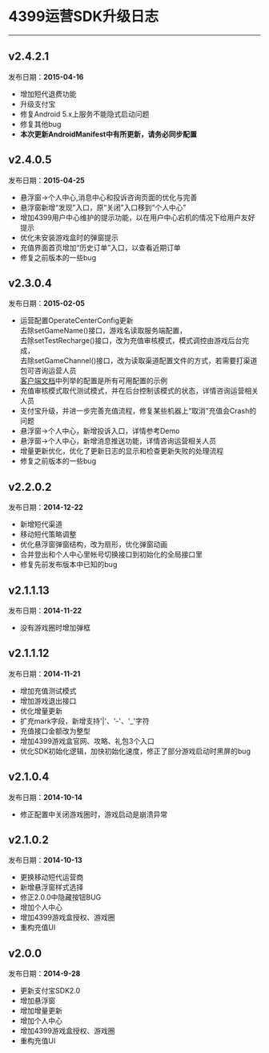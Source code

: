 # 4399运营SDK升级日志
----  
## v2.4.2.1
发布日期：__2015-04-16__
- 增加短代退费功能
- 升级支付宝
- 修复Android 5.x上服务不能隐式启动问题
- 修复其他bug
- **本次更新AndroidManifest中有所更新，请务必同步配置**

## v2.4.0.5
发布日期：__2015-04-25__  
- 悬浮窗->个人中心,消息中心和投诉咨询页面的优化与完善
- 悬浮窗新增“发现”入口，原“关闭”入口移到“个人中心”
- 增加4399用户中心维护的提示功能，以在用户中心宕机的情况下给用户友好提示
- 优化未安装游戏盒时的弹窗提示
- 充值界面首页增加“历史订单”入口，以查看近期订单
- 修复之前版本的一些bug


## v2.3.0.4
发布日期：__2015-02-05__  
- 运营配置OperateCenterConfig更新  
  去除setGameName()接口，游戏名读取服务端配置，  
  去除setTestRecharge()接口，改为充值审核模式，模式调控由游戏后台完成，  
  去除setGameChannel()接口，改为读取渠道配置文件的方式，若需要打渠道包可咨询运营人员  
  [客户端文档](/Document/ClientDocument.md#%E5%88%9D%E5%A7%8B%E5%8C%96)中列举的配置是所有可用配置的示例
- 充值审核模式取代测试模式，并在后台控制该模式的状态，详情咨询运营相关人员  
- 支付宝升级，并进一步完善充值流程，修复某些机器上“取消”充值会Crash的问题  
- 悬浮窗->个人中心，新增投诉入口，详情参考Demo  
- 悬浮窗->个人中心，新增消息推送功能，详情咨询运营相关人员  
- 增量更新优化，优化了更新日志的显示和检查更新失败的处理流程  
- 修复之前版本的一些bug

## v2.2.0.2
发布日期：__2014-12-22__
- 新增短代渠道
- 移动短代策略调整
- 优化悬浮窗弹窗结构，改为扇形，优化弹窗动画
- 合并登出和个人中心里帐号切换接口到初始化的全局接口里
- 修复先前发布版本中已知的bug


## v2.1.1.13
发布日期：__2014-11-22__
- 没有游戏圈时增加弹框


## v2.1.1.12
发布日期：__2014-11-21__
- 增加充值测试模式
- 增加游戏退出接口
- 优化增量更新
- 扩充mark字段，新增支持'|'、'-'、'_'字符
- 充值接口金额改为整型
- 增加4399游戏盒官网、攻略、礼包3个入口
- 优化SDK初始化逻辑，加快初始化速度，修正了部分游戏启动时黑屏的bug  


## v2.1.0.4  
发布日期：__2014-10-14__  
- 修正配置中关闭游戏圈时，游戏启动是崩溃异常    


## v2.1.0.2  
发布日期：__2014-10-13__  
- 更换移动短代运营商  
- 新增悬浮窗样式选择  
- 修正2.0.0中隐藏按钮BUG  
- 增加个人中心  
- 增加4399游戏盒授权、游戏圈    
- 重构充值UI  


## v2.0.0  
发布日期：__2014-9-28__  
- 更新支付宝SDK2.0  
- 增加悬浮窗  
- 增加增量更新  
- 增加个人中心  
- 增加4399游戏盒授权、游戏圈    
- 重构充值UI  
